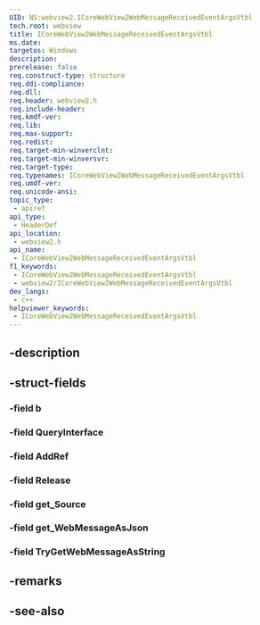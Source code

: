 ```yaml
---
UID: NS:webview2.ICoreWebView2WebMessageReceivedEventArgsVtbl
tech.root: webview
title: ICoreWebView2WebMessageReceivedEventArgsVtbl
ms.date: 
targetos: Windows
description: 
prerelease: false
req.construct-type: structure
req.ddi-compliance: 
req.dll: 
req.header: webview2.h
req.include-header: 
req.kmdf-ver: 
req.lib: 
req.max-support: 
req.redist: 
req.target-min-winverclnt: 
req.target-min-winversvr: 
req.target-type: 
req.typenames: ICoreWebView2WebMessageReceivedEventArgsVtbl
req.umdf-ver: 
req.unicode-ansi: 
topic_type:
 - apiref
api_type:
 - HeaderDef
api_location:
 - webview2.h
api_name:
 - ICoreWebView2WebMessageReceivedEventArgsVtbl
f1_keywords:
 - ICoreWebView2WebMessageReceivedEventArgsVtbl
 - webview2/ICoreWebView2WebMessageReceivedEventArgsVtbl
dev_langs:
 - c++
helpviewer_keywords:
 - ICoreWebView2WebMessageReceivedEventArgsVtbl
---
```


## -description

## -struct-fields

### -field b

### -field QueryInterface

### -field AddRef

### -field Release

### -field get_Source

### -field get_WebMessageAsJson

### -field TryGetWebMessageAsString

## -remarks

## -see-also

